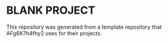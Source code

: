 # BLANK PROJECT

This repository was generated from a template repository that AFg6K7h4fhy2 uses for their projects.
